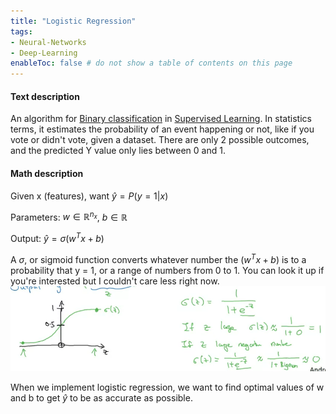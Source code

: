 ```yaml
---
title: "Logistic Regression"
tags:
- Neural-Networks
- Deep-Learning
enableToc: false # do not show a table of contents on this page
---
```

#### Text description
An algorithm for [Binary classification](notes/Binary%20classification.md) in [Supervised Learning](notes/Supervised%20Learning.md). In statistics terms, it estimates the probability of an event happening or not, like if you vote or didn't vote, given a dataset. There are only 2 possible outcomes, and the predicted Y value only lies between 0 and 1.

#### Math description
Given x (features), want $\hat{y} = P(y=1|x)$

Parameters: $w \in \mathbb{R}^{n_x}$, $b \in \mathbb{R}$

Output: $\hat{y} = \sigma(w^Tx + b)$

A $\sigma$, or sigmoid function converts whatever number the $(w^Tx + b)$ is to a probability that y = 1, or a range of numbers from 0 to 1. You can look it up if you're interested but I couldn't care less right now.
![](/notes/imgs/Pasted%20image%2020220615221550.png)

When we implement logistic regression, we want to find optimal values of w and b to get $\hat{y}$ to be as accurate as possible.